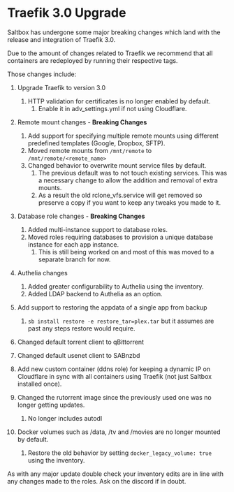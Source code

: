 # Traefik 3.0 Upgrade

Saltbox has undergone some major breaking changes which land with the release and integration of Traefik 3.0.

Due to the amount of changes related to Traefik we recommend that all containers are redeployed by running their respective tags.

Those changes include:

1. Upgrade Traefik to version 3.0
    1. HTTP validation for certificates is no longer enabled by default.
        1. Enable it in adv_settings.yml if not using Cloudflare.
2. Remote mount changes - **Breaking Changes**
    1. Add support for specifying multiple remote mounts using different predefined templates (Google, Dropbox, SFTP).
    2. Moved remote mounts from `/mnt/remote` to `/mnt/remote/<remote_name>`
    3. Changed behavior to overwrite mount service files by default.
        1. The previous default was to not touch existing services. This was a necessary change to allow the addition and removal of extra mounts.
        2. As a result the old rclone_vfs.service will get removed so preserve a copy if you want to keep any tweaks you made to it.

3. Database role changes - **Breaking Changes**
    1. Added multi-instance support to database roles.
    2. Moved roles requiring databases to provision a unique database instance for each app instance.
        1. This is still being worked on and most of this was moved to a separate branch for now.
4. Authelia changes
    1. Added greater configurability to Authelia using the inventory.
    2. Added LDAP backend to Authelia as an option.

5. Add support to restoring the appdata of a single app from backup
    1. `sb install restore -e restore_tar=plex.tar` but it assumes are past any steps restore would require.
6. Changed default torrent client to qBittorrent
7. Changed default usenet client to SABnzbd
8. Add new custom container (ddns role) for keeping a dynamic IP on Cloudflare in sync with all containers using Traefik (not just Saltbox installed once).
9. Changed the rutorrent image since the previously used one was no longer getting updates.
    1. No longer includes autodl
10. Docker volumes such as /data, /tv and /movies are no longer mounted by default.
    1. Restore the old behavior by setting `docker_legacy_volume: true` using the inventory.

As with any major update double check your inventory edits are in line with any changes made to the roles. Ask on the discord if in doubt.
